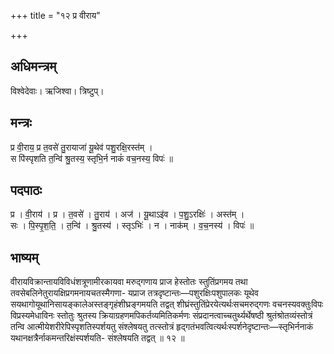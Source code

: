 +++
title = "१२ प्र वीराय"

+++
## अधिमन्त्रम्
विश्वेदेवाः। ऋजिश्वा। त्रिष्टुप्।

## मन्त्रः
प्र वी॒राय॒ प्र त॒वसे॑ तु॒रायाजा॑ यू॒थेव॑ पशु॒रक्षि॒रस्त॑म् ।  
स पि॑स्पृशति त॒न्वि॑ श्रु॒तस्य॒ स्तृभि॒र्न नाकं॑ वच॒नस्य॒ विपः॑ ॥

## पदपाठः
प्र । वी॒राय॑ । प्र । त॒वसे॑ । तु॒राय॑ । अज॑ । यू॒थाऽइ॑व । प॒शु॒ऽरक्षिः॑ । अस्त॑म् ।  
सः । पि॒स्पृ॒श॒ति॒ । त॒न्वि॑ । श्रु॒तस्य॑ । स्तृऽभिः॑ । न । नाक॑म् । व॒च॒नस्य॑ । विपः॑ ॥

## भाष्यम्
वीरायविक्रान्तायविविधंशत्रूणामीरकायवा मरुद्गणाय प्राज हेस्तोतः स्तुतिंप्रगमय तथा तवसेबलिनेतुरायक्षिप्रगमनायचतस्मैगणा- यप्राज तत्रदृष्टान्तः—पशुरक्षिःपशुपालकः यूथेव सयथागोयूथानिसायङ्कालेअस्तङ्गृहंशीघ्रङ्गमयति तद्वत् शीघ्रंस्तुतिंप्रेरयेत्यर्थःसचमरुद्गणः वचनस्यवक्तुःविपः विप्रस्यमेधाविनः स्तोतुः श्रुतस्य क्रियाग्रहणमपिकर्तव्यमितिकर्मणः संप्रदानत्वाच्चतुर्थ्यर्थेषष्ठी श्रुतंश्रोतव्यंस्तोत्रं तन्वि आत्मीयेशरीरेपिस्पृशतिस्पर्शयतु संश्लेषयतु तत्स्तोत्रं हृद्गतंभवत्वित्यर्थःस्पर्शनेदृष्टान्तः—स्तृभिर्ननाकं यथानक्षत्रैर्नाकमन्तरिक्षंस्पर्शयति- संश्लेषयति तद्वत् ॥ १२ ॥